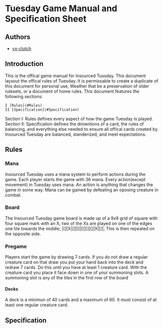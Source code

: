 # Tuesday Game Manual and Specification Sheet

## Authors
 - [vx-clutch](https://github.com/vx-clutch)

## Introduction
This is the offical game manual for Insourced Tussday. This document laysout the offical rules of Tuesday. It is permissable to create a duplicate of this document for personal use, Weather that be a preservation of older rulesets, or a document of home rules. This document features the following sections:

    I [Rules](#Rules)
    II [Specification](#Specification)

Section I: Rules defines every aspect of how the game Tuesday is played.
Section II: Specification defines the dimentions of a card, the rules of balancing, and everything else needed to ensure all offical cards created by Insourced Tuesday are balanced, standerized, and meet expectations.

## Rules
### Mana
Insourced Tuesday uses a mana system to perform actions during the game. Each player starts the game with 36 mana. Every action(except movement) in Tuesday uses mana. An action is anything that changes the game in some way. Mana can be gained by defeating an oposing creature in combat.
### Board
The Insourced Tuesday game board is made up of a 9x9 grid of square with four square mark with an X, two of the Xs are played on one of the edges one tile towards the middle; |[]|X|[]|[]|[]|[]|[]|X|[]|; This is then repeated on the opposite side.

### Pregame
Players start the game by drawing 7 cards. If you do not draw a regular creature card on that draw you put your hand back into the deck and redraw 7 cards. Do this until you have at least 1 creature card. With the creature card you place it face down in one of your summoning slots. A summoning slot is any of the tiles in the first row of the board
#### Decks
A deck is a minimun of 40 cards and a maximum of 60. It must consist of at least one regular creature card.
## Specification
